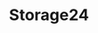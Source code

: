 ---
title: "Storage24"
url: /seichamps/storage24-rue-de-la-grande-ozeraille/
shop: location de stockage
---
